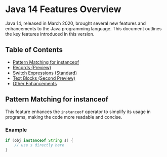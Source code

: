 # Java 14 Features Overview

Java 14, released in March 2020, brought several new features and enhancements to the Java programming language. This document outlines the key features introduced in this version.

## Table of Contents
- [Pattern Matching for instanceof](#pattern-matching-for-instanceof)
- [Records (Preview)](#records-preview)
- [Switch Expressions (Standard)](#switch-expressions-standard)
- [Text Blocks (Second Preview)](#text-blocks-second-preview)
- [Other Enhancements](#other-enhancements)

## Pattern Matching for instanceof
This feature enhances the `instanceof` operator to simplify its usage in programs, making the code more readable and concise.

### Example
```java
if (obj instanceof String s) {
    // use s directly here
}
```
